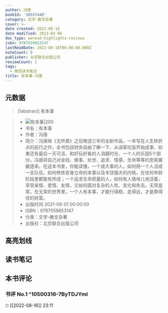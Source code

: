```yaml
---
author: 冯唐
bookId: '38937440'
category: 文学-散文杂著
cover: >-
date created: 2022-08-16
date modified: 2023-03-08
doc_type: weread-highlights-reviews
isbn: 9787559653147
lastReadDate: 2022-08-16T00:00:00.000Z
noteCount: 0
publisher: 北京联合出版公司
reviewCount: 1
tags:
  - 微信读书笔记
title: 有本事-冯唐
---
```


## 元数据

>[!abstract] 有本事

> - ![有本事|200](https://wfqqreader-1252317822.image.myqcloud.com/cover/440/38937440/t7_38937440.jpg)
> - 书名：有本事
> - 作者：冯唐
> - 简介：冯唐继《无所畏》之后暌违三年的全新作品，一本写在人生转折点的前行之作。全书包括财务自由了解一下、从请客吃饭开始成事、如果还有最后一天可活、和好玩好看的人消磨时光、一个人的乐园5个部分，冯唐将自己对金钱、做事、处世、追求、情感、生命等等的思索娓娓道来。在这本书里，你能读懂，一个成大事的人，如何把一个人活成一支队伍，如何修炼安身立命的本事以及丰饶强大的内核，在任何年龄阶段里都能有所成；一个追求生命质量的人，如何有人情味儿地活着，享受亲情、爱情、友情，又如何面对复杂的人性、变化和失去。无常是常，在无常的世界里，一个人有本事，才能行得稳、走得远，才是靠得住的财富。
> - 出版时间 2021-06-01 00:00:00
> - ISBN：9787559653147
> - 分类：文学-散文杂著
> - 出版社：北京联合出版公司

## 高亮划线

## 读书笔记

## 本书评论

### 书评 No.1 ^10500316-7ByTDJYmI

⏱ [[2022-08-16]] 23:11
